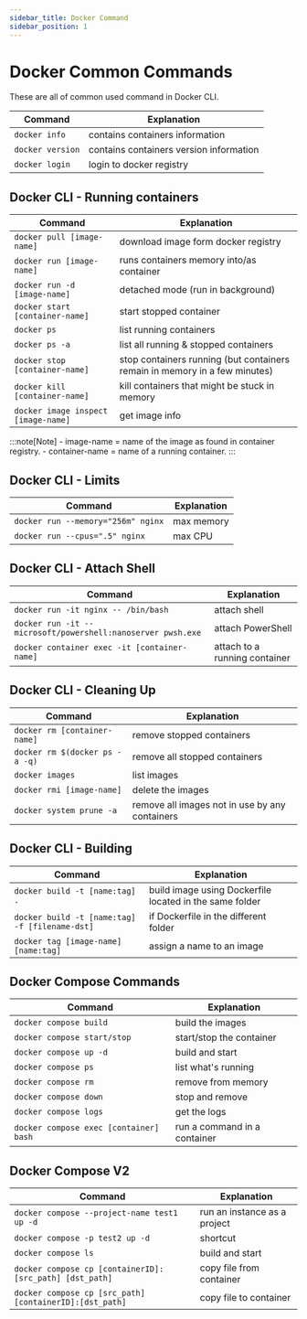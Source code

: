 ```yaml
---
sidebar_title: Docker Command
sidebar_position: 1
---
```


# Docker Common Commands

These are all of common used command in Docker CLI.

|Command             | Explanation                              |
|--------------------|------------------------------------------|
|`docker info`       | contains containers information          |
|`docker version`    | contains containers version information  |
|`docker login`      | login to docker registry                 |

## Docker CLI - Running containers

|Command                                   | Explanation                              |
|------------------------------------------|------------------------------------------|
|`docker pull [image-name]`                | download image form docker registry      |
|`docker run [image-name]`                 | runs containers memory into/as container |
|`docker run -d [image-name]`              | detached mode (run in background)        |
|`docker start [container-name]`           | start stopped container                  |
|`docker ps`                               | list running containers                  |
|`docker ps -a`                            | list all running & stopped containers    |
|`docker stop [container-name]`            | stop containers running (but containers remain in memory in a few minutes)|
|`docker kill [container-name]`            | kill containers that might be stuck in memory|
|`docker image inspect [image-name]`       | get image info                           |

:::note[Note]
    - image-name = name of the image as found in container registry.
    - container-name = name of a running container.
:::

## Docker CLI - Limits

|Command                                  | Explanation                              |
|-----------------------------------------|------------------------------------------|
|`docker run --memory="256m" nginx`       | max memory                               |
|`docker run --cpus=".5" nginx`           | max CPU                                  |

## Docker CLI - Attach Shell

|Command                                         | Explanation                              |
|------------------------------------------------|------------------------------------------|
|`docker run -it nginx -- /bin/bash`             | attach shell                             |
|`docker run -it -- microsoft/powershell:nanoserver pwsh.exe`    | attach PowerShell        |
|`docker container exec -it [container-name]`    | attach to a running container            |

## Docker CLI - Cleaning Up

|Command                           | Explanation                                   |
|----------------------------------|-----------------------------------------------|
|`docker rm [container-name]`      | remove stopped containers                     |
|`docker rm $(docker ps -a -q)`    | remove all stopped containers                 |
|`docker images`                   | list images                                   |
|`docker rmi [image-name]`         | delete the images                             |
|`docker system prune -a`          | remove all images not in use by any containers|

## Docker CLI - Building

|Command                                            | Explanation                             |
|---------------------------------------------------|-----------------------------------------|
|`docker build -t [name:tag] .`                     | build image using Dockerfile located in the same folder|
|`docker build -t [name:tag] -f [filename-dst]`     | if Dockerfile in the different folder   |
|`docker tag [image-name] [name:tag]`               | assign a name to an image               |

## Docker Compose Commands

|Command                                     | Explanation                             |
|--------------------------------------------|-----------------------------------------|
|`docker compose build`                      | build the images                        |
|`docker compose start/stop`                 | start/stop the container                |
|`docker compose up -d`                      | build and start                         |
|`docker compose ps`                         | list what's running                     |
|`docker compose rm`                         | remove from memory                      |
|`docker compose down`                       | stop and remove                         |
|`docker compose logs`                       | get the logs                            |
|`docker compose exec [container] bash`      | run a command in a container            |

## Docker Compose V2 

|Command                                     | Explanation                             |
|--------------------------------------------|-----------------------------------------|
|`docker compose --project-name test1 up -d` | run an instance as a project            |
|`docker compose -p test2 up -d`             | shortcut                                |
|`docker compose ls`                         | build and start                         |
|`docker compose cp [containerID]:[src_path] [dst_path]`   | copy file from container                     |
|`docker compose cp [src_path] [containerID]:[dst_path]`   | copy file to container                |
